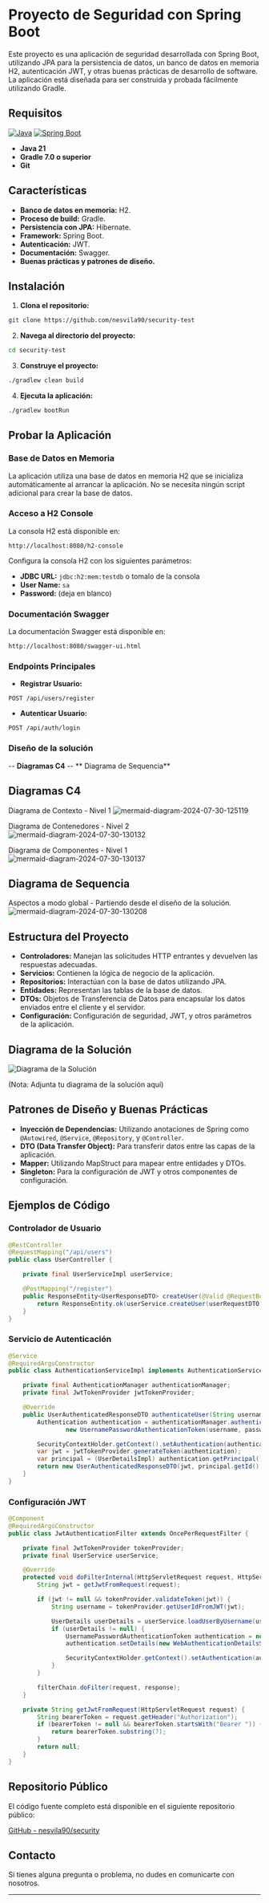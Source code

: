 # Proyecto de Seguridad con Spring Boot

Este proyecto es una aplicación de seguridad desarrollada con Spring Boot, utilizando JPA para la persistencia de datos, un banco de datos en memoria H2, autenticación JWT, y otras buenas prácticas de desarrollo de software. La aplicación está diseñada para ser construida y probada fácilmente utilizando Gradle.

## Requisitos


[![Java](https://img.shields.io/badge/Java-21-blue.svg)](https://www.oracle.com/java/)
[![Spring Boot](https://img.shields.io/badge/Spring%20Boot-3.3.2-brightgreen.svg)](https://spring.io/projects/spring-boot)

- **Java 21**
- **Gradle 7.0 o superior**
- **Git**

## Características

- **Banco de datos en memoria:** H2.
- **Proceso de build:** Gradle.
- **Persistencia con JPA:** Hibernate.
- **Framework:** Spring Boot.
- **Autenticación:** JWT.
- **Documentación:** Swagger.
- **Buenas prácticas y patrones de diseño.**

## Instalación

1. **Clona el repositorio:**

```bash
git clone https://github.com/nesvila90/security-test
```

2. **Navega al directorio del proyecto:**

```bash
cd security-test
```

3. **Construye el proyecto:**

```bash
./gradlew clean build
```

4. **Ejecuta la aplicación:**

```bash
./gradlew bootRun
```

## Probar la Aplicación

### Base de Datos en Memoria

La aplicación utiliza una base de datos en memoria H2 que se inicializa automáticamente al arrancar la aplicación. No se necesita ningún script adicional para crear la base de datos.

### Acceso a H2 Console

La consola H2 está disponible en:

```
http://localhost:8080/h2-console
```

Configura la consola H2 con los siguientes parámetros:

- **JDBC URL:** `jdbc:h2:mem:testdb` o tomalo de la consola
- **User Name:** `sa`
- **Password:** (deja en blanco)

### Documentación Swagger

La documentación Swagger está disponible en:

```
http://localhost:8080/swagger-ui.html
```

### Endpoints Principales

- **Registrar Usuario:**

```
POST /api/users/register
```

- **Autenticar Usuario:**

```
POST /api/auth/login
```
### Diseño de la solución

 -- **Diagramas C4**
 -- ** Diagrama de Sequencia**

## Diagramas C4

 Diagrama de Contexto - Nivel 1
![mermaid-diagram-2024-07-30-125119](https://github.com/user-attachments/assets/cc37e91f-bd8e-46a7-a065-0dca6f1625cc)

Diagrama de Contenedores - Nivel 2
![mermaid-diagram-2024-07-30-130132](https://github.com/user-attachments/assets/106332c6-9dc4-4c87-8fcb-1fd12f192fd5)


Diagrama de Componentes - Nivel 1
![mermaid-diagram-2024-07-30-130137](https://github.com/user-attachments/assets/9e930a8e-e04a-44ec-86a7-dd9714a5cfb3)

## Diagrama de Sequencia
Aspectos a modo global - Partiendo desde el diseño de la solución.
![mermaid-diagram-2024-07-30-130208](https://github.com/user-attachments/assets/f3cd8d71-1191-4f41-a1b4-6042bd2ef92b)


## Estructura del Proyecto

- **Controladores:** Manejan las solicitudes HTTP entrantes y devuelven las respuestas adecuadas.
- **Servicios:** Contienen la lógica de negocio de la aplicación.
- **Repositorios:** Interactúan con la base de datos utilizando JPA.
- **Entidades:** Representan las tablas de la base de datos.
- **DTOs:** Objetos de Transferencia de Datos para encapsular los datos enviados entre el cliente y el servidor.
- **Configuración:** Configuración de seguridad, JWT, y otros parámetros de la aplicación.

## Diagrama de la Solución

![Diagrama de la Solución](diagrama.png)

(Nota: Adjunta tu diagrama de la solución aquí)

## Patrones de Diseño y Buenas Prácticas

- **Inyección de Dependencias:** Utilizando anotaciones de Spring como `@Autowired`, `@Service`, `@Repository`, y `@Controller`.
- **DTO (Data Transfer Object):** Para transferir datos entre las capas de la aplicación.
- **Mapper:** Utilizando MapStruct para mapear entre entidades y DTOs.
- **Singleton:** Para la configuración de JWT y otros componentes de configuración.

## Ejemplos de Código

### Controlador de Usuario

```java
@RestController
@RequestMapping("/api/users")
public class UserController {

    private final UserServiceImpl userService;

    @PostMapping("/register")
    public ResponseEntity<UserResponseDTO> createUser(@Valid @RequestBody UserRequestDTO userRequestDTO) {
        return ResponseEntity.ok(userService.createUser(userRequestDTO));
    }
}
```

### Servicio de Autenticación

```java
@Service
@RequiredArgsConstructor
public class AuthenticationServiceImpl implements AuthenticationService {

    private final AuthenticationManager authenticationManager;
    private final JwtTokenProvider jwtTokenProvider;

    @Override
    public UserAuthenticatedResponseDTO authenticateUser(String username, String password) {
        Authentication authentication = authenticationManager.authenticate(
                new UsernamePasswordAuthenticationToken(username, password));

        SecurityContextHolder.getContext().setAuthentication(authentication);
        var jwt = jwtTokenProvider.generateToken(authentication);
        var principal = (UserDetailsImpl) authentication.getPrincipal();
        return new UserAuthenticatedResponseDTO(jwt, principal.getId(), principal.getUsername(), principal.getEmail(), new ArrayList<>());
    }
}
```

### Configuración JWT

```java
@Component
@RequiredArgsConstructor
public class JwtAuthenticationFilter extends OncePerRequestFilter {

    private final JwtTokenProvider tokenProvider;
    private final UserService userService;

    @Override
    protected void doFilterInternal(HttpServletRequest request, HttpServletResponse response, FilterChain filterChain) throws IOException, ServletException {
        String jwt = getJwtFromRequest(request);

        if (jwt != null && tokenProvider.validateToken(jwt)) {
            String username = tokenProvider.getUserIdFromJWT(jwt);

            UserDetails userDetails = userService.loadUserByUsername(username);
            if (userDetails != null) {
                UsernamePasswordAuthenticationToken authentication = new UsernamePasswordAuthenticationToken(userDetails, null, userDetails.getAuthorities());
                authentication.setDetails(new WebAuthenticationDetailsSource().buildDetails(request));

                SecurityContextHolder.getContext().setAuthentication(authentication);
            }
        }

        filterChain.doFilter(request, response);
    }

    private String getJwtFromRequest(HttpServletRequest request) {
        String bearerToken = request.getHeader("Authorization");
        if (bearerToken != null && bearerToken.startsWith("Bearer ")) {
            return bearerToken.substring(7);
        }
        return null;
    }
}
```

## Repositorio Público

El código fuente completo está disponible en el siguiente repositorio público:

[GitHub - nesvila90/security](https://github.com/nesvila90/security-test)

## Contacto

Si tienes alguna pregunta o problema, no dudes en comunicarte con nosotros.

---
